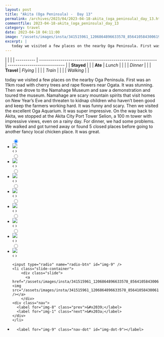 ```yaml
---
layout: post
title: "Akita (Oga Peninsula) -  Day 13"
permalink: /archives/2023/04/2023-04-18-akita_(oga_peninsula)_day_13.html
commentfile: 2023-04-18-akita_(oga_peninsula)_day_13
category: travel
date: 2023-04-18 04:11:00
image: "/assets/images/insta/341515961_1206864896633578_8564105843006195744_n_18029777080446733.jpg"
excerpt: |
   today we visited a few places on the nearby Oga Peninsula. First was an 11km road with cherry trees and rape flowers near Ogata. It was stunning. Then we drove to the Namahage Museum and saw a demonstration and toured the museum. Namahage are scary mountain spirits that visit homes on New Year’s Eve and threaten to kidnap children who haven’t been good and keep the farmers working hard. It was funny and scary. Then we visited the excellent Oga Aquarium. It was super impressive. On the way back to Akita, we stopped at the Akita City Port Tower Selion, a 100 m tower with impressive views, even on a rainy day. For dinner, we had some problems. We walked and got turned away or found 5 closed places before going to another fancy local chicken place. It was great.
---
```


|            |                                                              |
| ---------- | ------------------------------------------------------------ | ----------------------------- |
| **Stayed** |  |
| **Ate**    | _Lunch_                                                      |          |
|            | _Dinner_                                                     |          |
| **Travel** | _Flying_                                                     |          |
|            | _Train_                                                      |          |
|            | _Walking_                                                    |          |


 today we visited a few places on the nearby Oga Peninsula. First was an 11km road with cherry trees and rape flowers near Ogata. It was stunning. Then we drove to the Namahage Museum and saw a demonstration and toured the museum. Namahage are scary mountain spirits that visit homes on New Year’s Eve and threaten to kidnap children who haven’t been good and keep the farmers working hard. It was funny and scary. Then we visited the excellent Oga Aquarium. It was super impressive. On the way back to Akita, we stopped at the Akita City Port Tower Selion, a 100 m tower with impressive views, even on a rainy day. For dinner, we had some problems. We walked and got turned away or found 5 closed places before going to another fancy local chicken place. It was great.


<ul class="slides">
    <input type="radio" name="radio-btn" id="img-1" checked="checked" />
    <li class="slide-container">
        <div class="slide">
          <a href="/assets/images/insta/342058473_1596057317566583_1705129404154370873_n_17976132860033751.jpg"><img src="/assets/images/insta/342058473_1596057317566583_1705129404154370873_n_17976132860033751.jpg" /></a>
        </div>
    <div class="nav">
      <label for="img-9" class="prev">&#x2039;</label>
      <label for="img-2" class="next">&#x203a;</label>
    </div>
    </li>
        <input type="radio" name="radio-btn" id="img-2"  />
    <li class="slide-container">
        <div class="slide">
          <a href="/assets/images/insta/341551495_602264148600966_1363645411917150214_n_18184945168266995.jpg"><img src="/assets/images/insta/341551495_602264148600966_1363645411917150214_n_18184945168266995.jpg" /></a>
        </div>
    <div class="nav">
      <label for="img-1" class="prev">&#x2039;</label>
      <label for="img-3" class="next">&#x203a;</label>
    </div>
    </li>
        <input type="radio" name="radio-btn" id="img-3"  />
    <li class="slide-container">
        <div class="slide">
          <a href="/assets/images/insta/341774701_1219090162081792_3162089341857546627_n_18018148630554240.jpg"><img src="/assets/images/insta/341774701_1219090162081792_3162089341857546627_n_18018148630554240.jpg" /></a>
        </div>
    <div class="nav">
      <label for="img-2" class="prev">&#x2039;</label>
      <label for="img-4" class="next">&#x203a;</label>
    </div>
    </li>
        <input type="radio" name="radio-btn" id="img-4"  />
    <li class="slide-container">
        <div class="slide">
          <a href="/assets/images/insta/341530747_1068846830738723_2889779212390702254_n_17879650790845842.jpg"><img src="/assets/images/insta/341530747_1068846830738723_2889779212390702254_n_17879650790845842.jpg" /></a>
        </div>
    <div class="nav">
      <label for="img-3" class="prev">&#x2039;</label>
      <label for="img-5" class="next">&#x203a;</label>
    </div>
    </li>
        <input type="radio" name="radio-btn" id="img-5"  />
    <li class="slide-container">
        <div class="slide">
          <a href="/assets/images/insta/341873376_957762581914439_8121896835492913311_n_17950651583599694.jpg"><img src="/assets/images/insta/341873376_957762581914439_8121896835492913311_n_17950651583599694.jpg" /></a>
        </div>
    <div class="nav">
      <label for="img-4" class="prev">&#x2039;</label>
      <label for="img-6" class="next">&#x203a;</label>
    </div>
    </li>
        <input type="radio" name="radio-btn" id="img-6"  />
    <li class="slide-container">
        <div class="slide">
          <a href="/assets/images/insta/341379342_462717826042840_5823154030470504804_n_17971896638096130.jpg"><img src="/assets/images/insta/341379342_462717826042840_5823154030470504804_n_17971896638096130.jpg" /></a>
        </div>
    <div class="nav">
      <label for="img-5" class="prev">&#x2039;</label>
      <label for="img-7" class="next">&#x203a;</label>
    </div>
    </li>
        <input type="radio" name="radio-btn" id="img-7"  />
    <li class="slide-container">
        <div class="slide">
          <a href="/assets/images/insta/341905871_1656790764773873_4538647328632956183_n_18354879796019690.jpg"><img src="/assets/images/insta/341905871_1656790764773873_4538647328632956183_n_18354879796019690.jpg" /></a>
        </div>
    <div class="nav">
      <label for="img-6" class="prev">&#x2039;</label>
      <label for="img-8" class="next">&#x203a;</label>
    </div>
    </li>
        <input type="radio" name="radio-btn" id="img-8"  />
    <li class="slide-container">
        <div class="slide">
          <a href="/assets/images/insta/341529370_582571157179523_536292037324530408_n_18005350918650170.jpg"><img src="/assets/images/insta/341529370_582571157179523_536292037324530408_n_18005350918650170.jpg" /></a>
        </div>
    <div class="nav">
      <label for="img-7" class="prev">&#x2039;</label>
      <label for="img-9" class="next">&#x203a;</label>
    </div>
    </li>
    
    <input type="radio" name="radio-btn" id="img-9" />
    <li class="slide-container">
        <div class="slide">
          <a href="/assets/images/insta/341515961_1206864896633578_8564105843006195744_n_18029777080446733.jpg"><img src="/assets/images/insta/341515961_1206864896633578_8564105843006195744_n_18029777080446733.jpg" /></a>
        </div>
    <div class="nav">
      <label for="img-8" class="prev">&#x2039;</label>
      <label for="img-1" class="next">&#x203a;</label>
    </div>
    </li>
			
<li class="nav-dots">
      <label for="img-1" class="nav-dot" id="img-dot-1"></label>
      <label for="img-2" class="nav-dot" id="img-dot-2"></label>
      <label for="img-3" class="nav-dot" id="img-dot-3"></label>
      <label for="img-4" class="nav-dot" id="img-dot-4"></label>
      <label for="img-5" class="nav-dot" id="img-dot-5"></label>
      <label for="img-6" class="nav-dot" id="img-dot-6"></label>
      <label for="img-7" class="nav-dot" id="img-dot-7"></label>
      <label for="img-8" class="nav-dot" id="img-dot-8"></label>

      <label for="img-9" class="nav-dot" id="img-dot-9"></label>

</li>
</ul>        
             

		